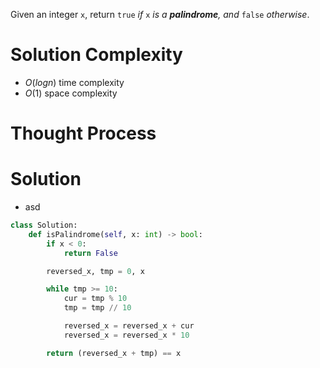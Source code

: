 Given an integer `x`, return `true` _if_ `x` _is a **palindrome**, and_ `false` _otherwise_.
# Solution Complexity
- $O(logn)$ time complexity
- $O(1)$ space complexity
# Thought Process
# Solution
- asd
```Python
class Solution:
	def isPalindrome(self, x: int) -> bool:
		if x < 0:
			return False

		reversed_x, tmp = 0, x

		while tmp >= 10:
			cur = tmp % 10
			tmp = tmp // 10

			reversed_x = reversed_x + cur
			reversed_x = reversed_x * 10

		return (reversed_x + tmp) == x
```